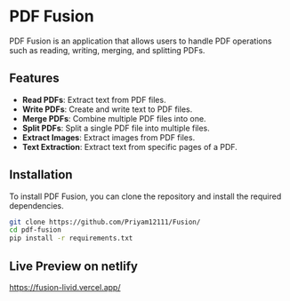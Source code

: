 # PDF Fusion

PDF Fusion is an application that allows users to handle PDF operations such as reading, writing, merging, and splitting PDFs. 

## Features

- **Read PDFs**: Extract text from PDF files.
- **Write PDFs**: Create and write text to PDF files.
- **Merge PDFs**: Combine multiple PDF files into one.
- **Split PDFs**: Split a single PDF file into multiple files.
- **Extract Images**: Extract images from PDF files.
- **Text Extraction**: Extract text from specific pages of a PDF.

## Installation

To install PDF Fusion, you can clone the repository and install the required dependencies.

```bash
git clone https://github.com/Priyam12111/Fusion/
cd pdf-fusion
pip install -r requirements.txt
```
## Live Preview on netlify
https://fusion-livid.vercel.app/
